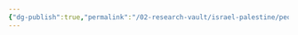 ```yaml
---
{"dg-publish":true,"permalink":"/02-research-vault/israel-palestine/people/yahya-sinwar/","updated":"2025-08-21T16:43:19.263-04:00"}
---
```


